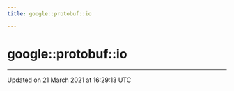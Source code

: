 ```yaml
---
title: google::protobuf::io

---
```


# google::protobuf::io






-------------------------------

Updated on 21 March 2021 at 16:29:13 UTC